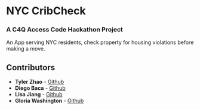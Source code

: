 # NYC CribCheck
### A C4Q Access Code Hackathon Project

An App serving NYC residents, check property for housing violations before making a move. 

## Contributors 
* **Tyler Zhao** - [Github](https://github.com/kuuhaku0)
* **Diego Baca** - [Github](https://github.com/LtDangle)
* **Lisa Jiang** - [Github](https://github.com/NYCgirlLearnsToCode)
* **Gloria Washington** - [Github](https://github.com/gewashington)

